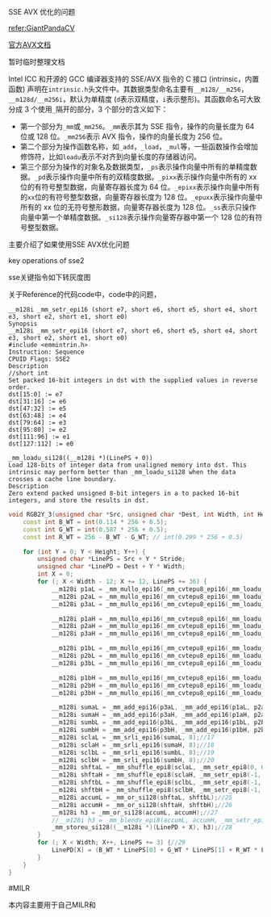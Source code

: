 SSE AVX 优化的问题

[refer:GiantPandaCV](http://www.giantpandacv.com/project/%E9%83%A8%E7%BD%B2%E4%BC%98%E5%8C%96/AI%20PC%E7%AB%AF%E4%BC%98%E5%8C%96/%E3%80%90AI%20PC%E7%AB%AF%E7%AE%97%E6%B3%95%E4%BC%98%E5%8C%96%E3%80%91%E4%B8%80%EF%BC%8C%E4%B8%80%E6%AD%A5%E6%AD%A5%E4%BC%98%E5%8C%96RGB%E8%BD%AC%E7%81%B0%E5%BA%A6%E5%9B%BE%E7%AE%97%E6%B3%95/)

[官方AVX文档](https://www.intel.com/content/www/us/en/docs/intrinsics-guide/index.html#techs=AVX)

暂时临时整理文档

Intel ICC 和开源的 GCC 编译器支持的 SSE/AVX 指令的 C 接口 (intrinsic，内置函数) 声明在`intrinsic.h`头文件中。其数据类型命名主要有`__m128/__m256`，`__m128d/__m256i`，默认为单精度 (`d`表示双精度，`i`表示整形)。其函数命名可大致分成 3 个使用`_`隔开的部分，3 个部分的含义如下：

- 第一个部分为`_mm`或`_mm256`。`_mm`表示其为 SSE 指令，操作的向量长度为 64 位或 128 位。`_mm256`表示 AVX 指令，操作的向量长度为 256 位。
- 第二个部分为操作函数名称，如`_add`，`_load`，`_mul`等，一些函数操作会增加修饰符，比如`loadu`表示不对齐到向量长度的存储器访问。
- 第三个部分为操作的对象名及数据类型，`_ps`表示操作向量中所有的单精度数据。`_pd`表示操作向量中所有的双精度数据。`_pixx`表示操作向量中所有的 xx 位的有符号整型数据，向量寄存器长度为 64 位。`_epixx`表示操作向量中所有的`xx`位的有符号整型数据，向量寄存器长度为 128 位。`_epuxx`表示操作向量中所有的 xx 位的无符号整形数据，向量寄存器长度为 128 位。`_ss`表示只操作向量中第一个单精度数据。`_si128`表示操作向量寄存器中第一个 128 位的有符号整型数据。

主要介绍了如果使用SSE AVX优化问题

key operations of sse2

sse关键指令如下转灰度图

关于Reference的代码code中，code中的问题，

```sse
__m128i _mm_setr_epi16 (short e7, short e6, short e5, short e4, short e3, short e2, short e1, short e0)
Synopsis
__m128i _mm_setr_epi16 (short e7, short e6, short e5, short e4, short e3, short e2, short e1, short e0)
#include <emmintrin.h>
Instruction: Sequence
CPUID Flags: SSE2
Description
//short int
Set packed 16-bit integers in dst with the supplied values in reverse order.
dst[15:0] := e7
dst[31:16] := e6
dst[47:32] := e5
dst[63:48] := e4
dst[79:64] := e3
dst[95:80] := e2
dst[111:96] := e1
dst[127:112] := e0
```

```
_mm_loadu_si128((__m128i *)(LinePS + 0))
Load 128-bits of integer data from unaligned memory into dst. This intrinsic may perform better than _mm_loadu_si128 when the data crosses a cache line boundary.
Description
Zero extend packed unsigned 8-bit integers in a to packed 16-bit integers, and store the results in dst.
```



```c++
void RGB2Y_3(unsigned char *Src, unsigned char *Dest, int Width, int Height, int Stride) {
    const int B_WT = int(0.114 * 256 + 0.5);
    const int G_WT = int(0.587 * 256 + 0.5);
    const int R_WT = 256 - B_WT - G_WT; // int(0.299 * 256 + 0.5)

    for (int Y = 0; Y < Height; Y++) {
        unsigned char *LinePS = Src + Y * Stride;
        unsigned char *LinePD = Dest + Y * Width;
        int X = 0;
        for (; X < Width - 12; X += 12, LinePS += 36) {
            __m128i p1aL = _mm_mullo_epi16(_mm_cvtepu8_epi16(_mm_loadu_si128((__m128i *)(LinePS + 0))), _mm_setr_epi16(B_WT, G_WT, R_WT, B_WT, G_WT, R_WT, B_WT, G_WT)); //1
            __m128i p2aL = _mm_mullo_epi16(_mm_cvtepu8_epi16(_mm_loadu_si128((__m128i *)(LinePS + 1))), _mm_setr_epi16(G_WT, R_WT, B_WT, G_WT, R_WT, B_WT, G_WT, R_WT)); //2
            __m128i p3aL = _mm_mullo_epi16(_mm_cvtepu8_epi16(_mm_loadu_si128((__m128i *)(LinePS + 2))), _mm_setr_epi16(R_WT, B_WT, G_WT, R_WT, B_WT, G_WT, R_WT, B_WT)); //3

            __m128i p1aH = _mm_mullo_epi16(_mm_cvtepu8_epi16(_mm_loadu_si128((__m128i *)(LinePS + 8))), _mm_setr_epi16(R_WT, B_WT, G_WT, R_WT, B_WT, G_WT, R_WT, B_WT));//4
            __m128i p2aH = _mm_mullo_epi16(_mm_cvtepu8_epi16(_mm_loadu_si128((__m128i *)(LinePS + 9))), _mm_setr_epi16(B_WT, G_WT, R_WT, B_WT, G_WT, R_WT, B_WT, G_WT));//5
            __m128i p3aH = _mm_mullo_epi16(_mm_cvtepu8_epi16(_mm_loadu_si128((__m128i *)(LinePS + 10))), _mm_setr_epi16(G_WT, R_WT, B_WT, G_WT, R_WT, B_WT, G_WT, R_WT));//6

            __m128i p1bL = _mm_mullo_epi16(_mm_cvtepu8_epi16(_mm_loadu_si128((__m128i *)(LinePS + 18))), _mm_setr_epi16(B_WT, G_WT, R_WT, B_WT, G_WT, R_WT, B_WT, G_WT));//7
            __m128i p2bL = _mm_mullo_epi16(_mm_cvtepu8_epi16(_mm_loadu_si128((__m128i *)(LinePS + 19))), _mm_setr_epi16(G_WT, R_WT, B_WT, G_WT, R_WT, B_WT, G_WT, R_WT));//8
            __m128i p3bL = _mm_mullo_epi16(_mm_cvtepu8_epi16(_mm_loadu_si128((__m128i *)(LinePS + 20))), _mm_setr_epi16(R_WT, B_WT, G_WT, R_WT, B_WT, G_WT, R_WT, B_WT));//9

            __m128i p1bH = _mm_mullo_epi16(_mm_cvtepu8_epi16(_mm_loadu_si128((__m128i *)(LinePS + 26))), _mm_setr_epi16(R_WT, B_WT, G_WT, R_WT, B_WT, G_WT, R_WT, B_WT));//10
            __m128i p2bH = _mm_mullo_epi16(_mm_cvtepu8_epi16(_mm_loadu_si128((__m128i *)(LinePS + 27))), _mm_setr_epi16(B_WT, G_WT, R_WT, B_WT, G_WT, R_WT, B_WT, G_WT));//11
            __m128i p3bH = _mm_mullo_epi16(_mm_cvtepu8_epi16(_mm_loadu_si128((__m128i *)(LinePS + 28))), _mm_setr_epi16(G_WT, R_WT, B_WT, G_WT, R_WT, B_WT, G_WT, R_WT));//12

            __m128i sumaL = _mm_add_epi16(p3aL, _mm_add_epi16(p1aL, p2aL));//13
            __m128i sumaH = _mm_add_epi16(p3aH, _mm_add_epi16(p1aH, p2aH));//14
            __m128i sumbL = _mm_add_epi16(p3bL, _mm_add_epi16(p1bL, p2bL));//15
            __m128i sumbH = _mm_add_epi16(p3bH, _mm_add_epi16(p1bH, p2bH));//16
            __m128i sclaL = _mm_srli_epi16(sumaL, 8);//17
            __m128i sclaH = _mm_srli_epi16(sumaH, 8);//18
            __m128i sclbL = _mm_srli_epi16(sumbL, 8);//19
            __m128i sclbH = _mm_srli_epi16(sumbH, 8);//20
            __m128i shftaL = _mm_shuffle_epi8(sclaL, _mm_setr_epi8(0, 6, 12, -1, -1, -1, -1, -1, -1, -1, -1, -1, -1, -1, -1, -1));//21
            __m128i shftaH = _mm_shuffle_epi8(sclaH, _mm_setr_epi8(-1, -1, -1, 18, 24, 30, -1, -1, -1, -1, -1, -1, -1, -1, -1, -1));//22
            __m128i shftbL = _mm_shuffle_epi8(sclbL, _mm_setr_epi8(-1, -1, -1, -1, -1, -1, 0, 6, 12, -1, -1, -1, -1, -1, -1, -1));//23
            __m128i shftbH = _mm_shuffle_epi8(sclbH, _mm_setr_epi8(-1, -1, -1, -1, -1, -1, -1, -1, -1, 18, 24, 30, -1, -1, -1, -1));//24
            __m128i accumL = _mm_or_si128(shftaL, shftbL);//25
            __m128i accumH = _mm_or_si128(shftaH, shftbH);//26
            __m128i h3 = _mm_or_si128(accumL, accumH);//27
            //__m128i h3 = _mm_blendv_epi8(accumL, accumH, _mm_setr_epi8(0, 0, 0, -1, -1, -1, 0, 0, 0, -1, -1, -1, 1, 1, 1, 1));
            _mm_storeu_si128((__m128i *)(LinePD + X), h3);//28
        }
        for (; X < Width; X++, LinePS += 3) {//29
            LinePD[X] = (B_WT * LinePS[0] + G_WT * LinePS[1] + R_WT * LinePS[2]) >> 8;//30
        }
    }
}
```

#MILR

本内容主要用于自己MILR和


